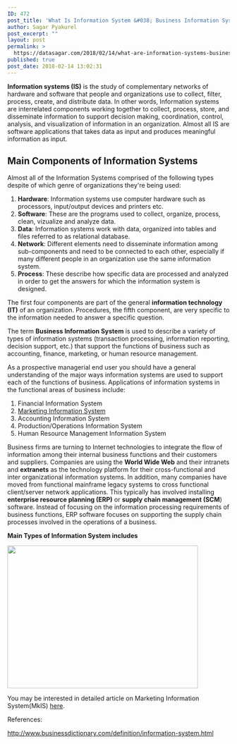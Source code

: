 ```yaml
---
ID: 472
post_title: 'What Is Information System &#038; Business Information System? &#8211; Definitions'
author: Sagar Pyakurel
post_excerpt: ""
layout: post
permalink: >
  https://datasagar.com/2018/02/14/what-are-information-systems-business-information-system/
published: true
post_date: 2018-02-14 13:02:31
---
```

<strong>Information systems (IS)</strong> is the study of complementary networks of hardware and software that people and organizations use to collect, filter, process, create, and distribute data. In other words, Information systems are interrelated components working together to collect, process, store, and disseminate information to support decision making, coordination, control, analysis, and visualization of information in an organization. Almost all IS are software applications that takes data as input and produces meaningful information as input.
<h2 id="section---TypicalComponentsOfInformationSystems">Main Components of Information Systems</h2>
Almost all of the Information Systems comprised of the following types despite of which genre of organizations they're being used:
<ol>
 	<li><b>Hardware</b>: Information systems use computer hardware such as processors, input/output devices and printers etc.</li>
 	<li><b>Software</b>: These are the programs used to collect, organize, process, clean, vizualize and analyze data.</li>
 	<li><b>Data</b>: Information systems work with data, organized into tables and files referred to as relational database.</li>
 	<li><b>Network</b>: Different elements need to disseminate information among sub-components and need to be connected to each other, especially if many different people in an organization use the same information system.</li>
 	<li><b>Process</b>: These describe how specific data are processed and analyzed in order to get the answers for which the information system is designed.</li>
</ol>
The first four components are part of the general <b>information technology (IT)</b> of an organization. Procedures, the fifth component, are very specific to the information needed to answer a specific question.

The term <strong>Business Information System</strong> is used to describe a variety of types of information systems (transaction processing, information reporting, decision support, etc.) that support the functions of business such as accounting, finance, marketing, or human resource management.

As a prospective managerial end user you should have a general understanding of the major ways information systems are used to support each of the functions of business. Applications of information systems in the functional areas of business include:
<ol>
 	<li>Financial Information System</li>
 	<li><a href="https://datasagar.com/2018/02/14/marketing-information-systemmkis-definition-components-and-applications/">Marketing Information System</a></li>
 	<li>Accounting Information System</li>
 	<li>Production/Operations Information System</li>
 	<li>Human Resource Management Information System</li>
</ol>
Business firms are turning to Internet technologies to integrate the flow of information among their internal business functions and their customers and suppliers. Companies are using the <strong>World Wide Web</strong> and their intranets and <strong>extranets</strong> as the technology platform for their cross-functional and inter organizational information systems.
In addition, many companies have moved from functional mainframe legacy systems to cross functional client/server network applications. This typically has involved installing <strong>enterprise resource planning (ERP)</strong> or <strong>supply chain management (SCM</strong>) software. Instead of focusing on the information processing requirements of business functions, ERP software focuses on supporting the supply chain processes involved in the operations of a business.

<strong>Main Types of Information System includes</strong>

<img class="alignnone wp-image-477" src="https://datasagar.com/wp-content/uploads/2018/02/foundation-of-information-system-in-business-35-728-300x225.jpg" alt="" width="432" height="324" />

You may be interested in detailed article on Marketing Information System(MkIS) <a href="https://datasagar.com/2018/02/14/marketing-information-systemmkis-definition-components-and-applications/">here</a>.

References:

http://www.businessdictionary.com/definition/information-system.html

&nbsp;